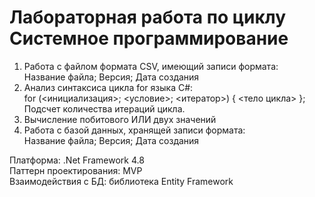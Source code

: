 # Лабораторная работа по циклу Системное программирование
1. Работа с файлом формата CSV, имеющий записи формата:   
   Название файла; Версия; Дата создания   
2. Анализ синтаксиса цикла for языка C#:   
   for (<инициализация>; <условие>; <итератор>) { <тело цикла> };   
   Подсчет количества итераций цикла.   
3. Вычисление побитового ИЛИ двух значений   
4. Работа с базой данных, хранящей записи формата:   
   Название файла; Версия; Дата создания  
      
Платформа: .Net Framework 4.8   
Паттерн проектирования: MVP     
Взаимодействия с БД: библиотека Entity Framework   
